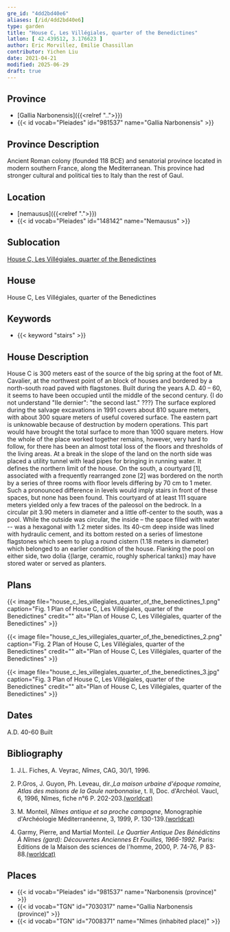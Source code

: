 ```yaml
---
gre_id: "4dd2bd40e6"
aliases: [/id/4dd2bd40e6]
type: garden
title: "House C, Les Villégiales, quarter of the Benedictines"
latlon: [ 42.439512, 3.176623 ]
author: Eric Morvillez, Emilie Chassillan
contributor: Yichen Liu
date: 2021-04-21
modified: 2025-06-29
draft: true
---
```


## Province

- [Gallia Narbonensis]({{<relref "..">}})
- {{< id vocab="Pleiades" id="981537" name="Gallia Narbonensis" >}}

## Province Description

Ancient Roman colony (founded 118 BCE) and senatorial province located in modern southern France, along the Mediterranean. This province had stronger cultural and political ties to Italy than the rest of Gaul.

## Location

- [nemausus]({{<relref ".">}})
- {{< id vocab="Pleiades" id="148142" name="Nemausus" >}}

## Sublocation

[House C, Les Villégiales, quarter of the Benedictines](#)

## House

House C, Les Villégiales, quarter of the Benedictines

## Keywords

- {{< keyword "stairs" >}}

## House Description

House C is 300 meters east of the source of the big spring at the foot of Mt. Cavalier, at the northwest point of an block of houses and bordered by a north-south road paved with flagstones.  Built during the years A.D. 40 – 60, it seems to have been occupied until the middle of the second century. {I do not understand "IIe dernier":  "the second last." ???}  The surface explored during the salvage excavations in 1991 covers about 810 square meters, with about 300 square meters of useful covered surface.  The eastern part is unknowable because of destruction by modern operations. This part would have brought the total surface to more than 1000 square meters.  How the whole of the place worked together remains, however, very hard to follow, for there has been an almost total loss of the floors and thresholds of the living areas.  At a break in the slope of the land on the north side was placed a utility tunnel with lead pipes for bringing in running water.  It defines the northern limit of the house.  On the south, a courtyard [1], associated with a frequently rearranged zone [2] was bordered on the north by a series of three rooms with floor levels differing by 70 cm to 1 meter.  Such a pronounced difference in levels would imply stairs in front of these spaces, but none has been found. This courtyard of at least 111 square meters yielded only a few traces of the paleosol on the bedrock. In a circular pit 3.90 meters in diameter and a little off-center to the south, was a pool.  While the outside was circular, the inside – the space filled with water --  was a hexagonal with 1.2 meter sides.  Its 40-cm deep inside was lined with hydraulic cement, and its bottom rested on a series of limestone flagstones which seem to plug a round cistern (1.18 meters in diameter) which belonged to an earlier condition of the house.  Flanking the pool on either side, two dolia {(large, ceramic, roughly spherical  tanks)} may have stored water or served as planters.

## Plans

{{< image file="house_c_les_villegiales_quarter_of_the_benedictines_1.png" caption="Fig. 1 Plan of House C, Les Villégiales, quarter of the Benedictines" credit="" alt="Plan of House C, Les Villégiales, quarter of the Benedictines" >}}

{{< image file="house_c_les_villegiales_quarter_of_the_benedictines_2.png" caption="Fig. 2 Plan of House C, Les Villégiales, quarter of the Benedictines" credit="" alt="Plan of House C, Les Villégiales, quarter of the Benedictines" >}}

{{< image file="house_c_les_villegiales_quarter_of_the_benedictines_3.jpg" caption="Fig. 3 Plan of House C, Les Villégiales, quarter of the Benedictines" credit="" alt="Plan of House C, Les Villégiales, quarter of the Benedictines" >}}

## Dates

A.D. 40-60 Built

## Bibliography

1. J.L. Fiches, A. Veyrac, *Nîmes*, CAG, 30/1, 1996.

2. P.Gros, J. Guyon, Ph. Leveau, dir.,*La maison urbaine d'époque romaine, Atlas des maisons de la Gaule narbonnaise*, t. II, Doc. d'Archéol. Vaucl, 6, 1996, Nîmes, fiche n°6 P. 202-203.[(worldcat)](https://search.worldcat.org/title/491576850)

3. M. Monteil, *Nîmes antique et sa proche campagne*, Monographie d'Archéologie Méditerranéenne, 3, 1999, P. 130-139.[(worldcat)](https://search.worldcat.org/title/643112972)

4. Garmy, Pierre, and Martial Monteil. *Le Quartier Antique Des Bénédictins À Nîmes (gard): Découvertes Anciennes Et Fouilles, 1966-1992*. Paris: Editions de la Maison des sciences de l'homme, 2000, P. 74-76, P 83-88.[(worldcat)](https://search.worldcat.org/title/45421533)

## Places

- {{< id vocab="Pleiades" id="981537" name="Narbonensis (province)" >}}
- {{< id vocab="TGN" id="7030317" name="Gallia Narbonensis (province)" >}}
- {{< id vocab="TGN" id="7008371" name="Nîmes (inhabited place)" >}}
